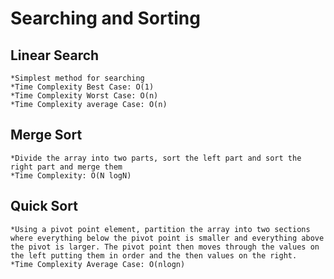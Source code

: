 # Searching and Sorting

## Linear Search
    *Simplest method for searching
    *Time Complexity Best Case: O(1)
    *Time Complexity Worst Case: O(n)
    *Time Complexity average Case: O(n)
## Merge Sort
    *Divide the array into two parts, sort the left part and sort the right part and merge them
    *Time Complexity: O(N logN)
## Quick Sort
    *Using a pivot point element, partition the array into two sections where everything below the pivot point is smaller and everything above the pivot is larger. The pivot point then moves through the values on the left putting them in order and the then values on the right.
    *Time Complexity Average Case: O(nlogn)
